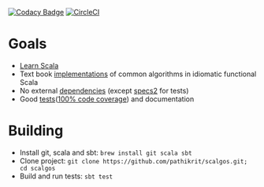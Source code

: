 [![Codacy Badge](https://img.shields.io/codacy/7628da9b32734c1c96b55b5650aa96be.svg)](https://www.codacy.com/p/2328/dashboard) [![CircleCI](https://img.shields.io/circleci/project/pathikrit/scalgos.svg)](https://circleci.com/gh/pathikrit/scalgos)

Goals
=====
* [Learn Scala](http://stackoverflow.com/tags/scala/info)
* Text book [implementations](src/main/scala/com/github/pathikrit/scalgos) of common algorithms in idiomatic functional Scala
* No external [dependencies](build.sbt) (except [specs2](http://etorreborre.github.io/specs2/) for tests)
* Good [tests](src/test/scala/com/github/pathikrit/scalgos)([100% code coverage](https://codacy.com/p/2328/files?bid=1103583)) and documentation

Building
========
* Install git, scala and sbt: `brew install git scala sbt`
* Clone project: `git clone https://github.com/pathikrit/scalgos.git; cd scalgos`
* Build and run tests: `sbt test`
